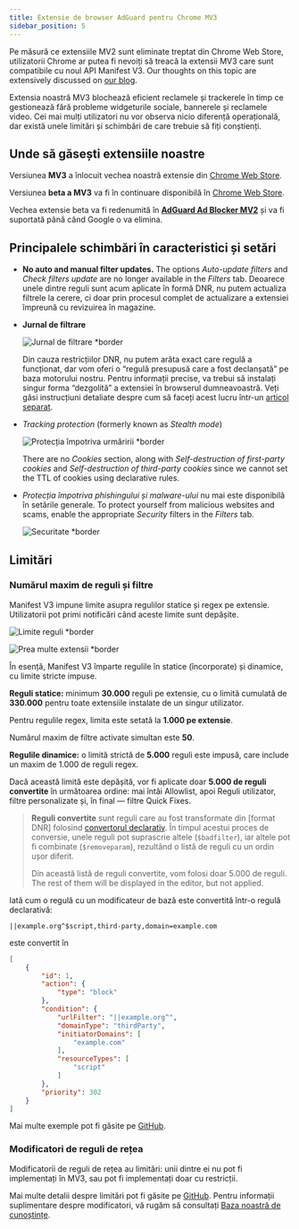 ```yaml
---
title: Extensie de browser AdGuard pentru Chrome MV3
sidebar_position: 5
---
```


Pe măsură ce extensiile MV2 sunt eliminate treptat din Chrome Web Store, utilizatorii Chrome ar putea fi nevoiți să treacă la extensii MV3 care sunt compatibile cu noul API Manifest V3. Our thoughts on this topic are extensively discussed on [our blog](https://adguard.com/en/blog/tag/manifest-v3.html).

Extensia noastră MV3 blochează eficient reclamele și trackerele în timp ce gestionează fără probleme widgeturile sociale, bannerele și reclamele video. Cei mai mulți utilizatori nu vor observa nicio diferență operațională, dar există unele limitări și schimbări de care trebuie să fiți conștienți.

## Unde să găsești extensiile noastre

Versiunea **MV3** a înlocuit vechea noastră extensie din [Chrome Web Store](https://chromewebstore.google.com/detail/adguard-adblocker/bgnkhhnnamicmpeenaelnjfhikgbkllg).

Versiunea **beta a MV3** va fi în continuare disponibilă în [Chrome Web Store](https://chromewebstore.google.com/detail/adguard-adblocker-mv3-exp/apjcbfpjihpedihablmalmbbhjpklbdf).

Vechea extensie beta va fi redenumită în [**AdGuard Ad Blocker MV2**](https://chromewebstore.google.com/detail/adguard-adblocker-beta/gfggjaccafhcbfogfkogggoepomehbjl) și va fi suportată până când Google o va elimina.

## Principalele schimbări în caracteristici și setări

- **No auto and manual filter updates.** The options _Auto-update filters_ and _Check filters update_ are no longer available in the _Filters_ tab. Deoarece unele dintre reguli sunt acum aplicate în formă DNR, nu putem actualiza filtrele la cerere, ci doar prin procesul complet de actualizare a extensiei împreună cu revizuirea în magazine.

- **Jurnal de filtrare**

    ![Jurnal de filtrare \*border](https://cdn.adtidy.org/content/blog/mv3/new/log.png)

    Din cauza restricțiilor DNR, nu putem arăta exact care regulă a funcționat, dar vom oferi o “regulă presupusă care a fost declanșată” pe baza motorului nostru. Pentru informații precise, va trebui să instalați singur forma “dezgolită” a extensiei în browserul dumneavoastră. Veți găsi instrucțiuni detaliate despre cum să faceți acest lucru într-un [articol separat](/adguard-browser-extension/solving-problems/debug-rules/).

- _Tracking protection_ (formerly known as _Stealth mode_)

    ![Protecția împotriva urmăririi \*border](https://cdn.adtidy.org/content/blog/mv3/new/tracking_screen.png)

    There are no _Cookies_ section, along with _Self-destruction of first-party cookies_ and _Self-destruction of third-party cookies_ since we cannot set the TTL of cookies using declarative rules.

- _Protecția împotriva phishingului și malware-ului_ nu mai este disponibilă în setările generale. To protect yourself from malicious websites and scams, enable the appropriate _Security_ filters in the _Filters_ tab.

    ![Securitate \*border](https://cdn.adtidy.org/content/blog/mv3/new/security.png)

## Limitări

### Numărul maxim de reguli și filtre

Manifest V3 impune limite asupra regulilor statice și regex pe extensie. Utilizatorii pot primi notificări când aceste limite sunt depășite.

![Limite reguli \*border](https://cdn.adtidy.org/content/blog/new/rulelimits.png)

![Prea multe extensii \*border](https://cdn.adtidy.org/content/blog/new/other_extension.png)

În esență, Manifest V3 împarte regulile în statice (încorporate) și dinamice, cu limite stricte impuse.

**Reguli statice:** minimum **30.000** reguli pe extensie, cu o limită cumulată de **330.000** pentru toate extensiile instalate de un singur utilizator.

Pentru regulile regex, limita este setată la **1.000 pe extensie**.

Numărul maxim de filtre activate simultan este **50**.

**Regulile dinamice:** o limită strictă de **5.000** reguli este impusă, care include un maxim de 1.000 de reguli regex.

Dacă această limită este depășită, vor fi aplicate doar **5.000 de reguli convertite** în următoarea ordine: mai întâi Allowlist, apoi Reguli utilizator, filtre personalizate și, în final — filtre Quick Fixes.

> **Reguli convertite** sunt reguli care au fost transformate
> din \[format DNR] folosind [convertorul declarativ][github-declarative-converter].
> În timpul acestui proces de conversie, unele reguli pot suprascrie altele (`$badfilter`), iar altele pot fi combinate (`$removeparam`),
> rezultând o listă de reguli cu un ordin ușor diferit.
>
> Din această listă de reguli convertite, vom folosi doar 5.000 de reguli. The rest of them will be displayed in the editor, but not applied.

Iată cum o regulă cu un modificateur de bază este convertită într-o regulă declarativă:

```adblock
||example.org^$script,third-party,domain=example.com
```

este convertit în

```json
[
    {
        "id": 1,
        "action": {
            "type": "block"
        },
        "condition": {
            "urlFilter": "||example.org^",
            "domainType": "thirdParty",
            "initiatorDomains": [
                "example.com"
            ],
            "resourceTypes": [
                "script"
            ]
        },
        "priority": 302
    }
]
```

Mai multe exemple pot fi găsite pe [GitHub][github-declarative-converter-examples].

### Modificatori de reguli de rețea

Modificatorii de reguli de rețea au limitări: unii dintre ei nu pot fi implementați în MV3, sau pot fi implementați doar cu restricții.

Mai multe detalii despre limitări pot fi găsite pe [GitHub][github-declarative-converter].
Pentru informații suplimentare despre modificatori, vă rugăm să consultați [Baza noastră de cunoștințe](/general/ad-filtering/create-own-filters).

[DNR format]: https://developer.chrome.com/docs/extensions/reference/api/declarativeNetRequest#build-rules
[github-declarative-converter]: https://github.com/AdguardTeam/tsurlfilter/tree/master/packages/tsurlfilter/src/rules/declarative-converter#table-of-contents
[github-declarative-converter-examples]: https://github.com/AdguardTeam/tsurlfilter/tree/master/packages/tsurlfilter/src/rules/declarative-converter#basic-examples

